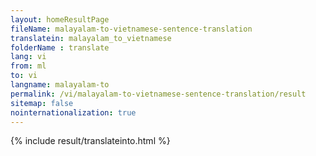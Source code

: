 ```yaml
---
layout: homeResultPage
fileName: malayalam-to-vietnamese-sentence-translation
translatein: malayalam_to_vietnamese
folderName : translate
lang: vi
from: ml
to: vi
langname: malayalam-to
permalink: /vi/malayalam-to-vietnamese-sentence-translation/result
sitemap: false
nointernationalization: true
---
```

{% include result/translateinto.html %}

<script src="/js/result/translation.js" data-foldername="{{page.folderName}}" data-lang="{{page.lang}}"></script>
